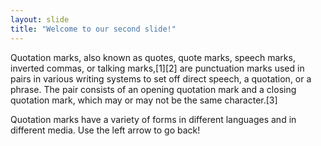 ```yaml
---
layout: slide
title: "Welcome to our second slide!"
---
```

Quotation marks, also known as quotes, quote marks, speech marks, inverted commas, or talking marks,[1][2] are punctuation marks used in pairs in various writing systems to set off direct speech, a quotation, or a phrase. The pair consists of an opening quotation mark and a closing quotation mark, which may or may not be the same character.[3]

Quotation marks have a variety of forms in different languages and in different media.
Use the left arrow to go back!
